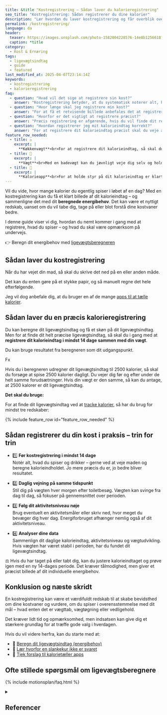 ```yaml
---
title: &title "Kostregistrering – Sådan laver du kalorieregistrering"
seo_title: "Kostregistrering: Sådan registrerer du dine kalorier"
description: "Lær hvordan du laver kostregistrering og får overblik over dit kalorieindtag. Se også, hvordan du sammenligner med dit beregnede energibehov."
permalink: /kostregistrering/
language: da
header:
  teaser: https://images.unsplash.com/photo-1582004228576-14e8b1256618?ixlib=rb-1.2.1&ixid=eyJhcHBfaWQiOjEyMDd9&auto=format&fit=crop&h=300&w=400&q=10
  caption: *title
category:
  - Kost & Ernæring
tags:
  - ligevægtsindtag
  - guide
  - featured
last_modified_at: 2025-04-07T23:14:14Z
keywords:
  - kostregistrering
  - kalorieregistrering
faq:
  - question: "Hvad vil det sige at registrere sin kost?"
    answer: "Kostregistrering betyder, at du systematisk noterer alt, hvad du spiser og drikker – inklusiv mængder og ingredienser. Det indebærer ofte, at du vejer maden og bruger en app eller kalorietabel til at finde energiværdien."
  - question: "Hvor længe skal jeg registrere min kost?"
    answer: "For at få et retvisende billede anbefales det at registrere din kost i minimum 14 dage. I den periode bør du spise som du plejer og være konsekvent med at få alt med – også små snacks og drikkevarer."
  - question: "Hvorfor er det vigtigt at registrere præcist?"
    answer: "Præcis registrering er afgørende, hvis du vil finde dit reelle energibehov. Små fejl og udeladelser kan hurtigt føre til misvisende resultater. Jo mere nøjagtig du er, jo bedre grundlag har du for at vurdere, om dit kalorieindtag matcher dit energibehov."
  - question: "Hvordan registrerer jeg mit kalorieindtag korrekt?"
    answer: "For at registrere dit kalorieindtag præcist skal du veje al mad og drikke, du indtager, og beregne energiindholdet – gerne ved hjælp af en kalorietæller-app. Det er vigtigt at være konsekvent og registrere alt, også små snacks og drikkevarer."
feature_row_needed:
  - title: ⚖️
    excerpt: |
      **Køkkenvægt**<br>For at registrere dit kalorieindtag, så skal du bruge en køkkenvægt, så du præcist kan måle vægten på din mad. Uden at veje maden risikerer du at under- eller overvurdere mængden af dit kalorieindtag.
  - title: 📏
    excerpt: | 
      **Vægt**<br>Med en badevægt kan du jævnligt veje dig selv og holde styr på din vægt. Din vægt er nødvendig for at finde ud af, om dit kalorieindtag passer til dit hvilestofskifte og fysiske aktivitetsniveau.
  - title: 📲
    excerpt: | 
      **Kalorieapp**<br>For at holde styr på dit kalorieindtag er klart det letteste at bruge en app. Her kan du indtaste alt, hvad du spiser, og så holder appen styr på dit totale energiindtag. [Se Kalorietæller apps](/kalorietaeller-apps/).
---
```


Vil du vide, hvor mange kalorier du egentlig spiser i løbet af en dag? Med en kostregistrering kan du få et klart billede af dit kalorieindtag – og sammenligne det med dit **beregnede energibehov**. Det kan være et nyttigt redskab, uanset om du vil tabe dig, tage på eller blot forstå dine kostvaner bedre.

I denne guide viser vi dig, hvordan du nemt kommer i gang med at registrere, hvad du spiser – og hvad du skal være opmærksom på undervejs.

👉 Beregn dit energibehov med [ligevægtsberegneren](/ligevaegtsindtag-beregner/)

## Sådan laver du kostregistrering

Når du har vejet din mad, så skal du skrive det ned på en eller anden måde.

Det kan du enten gøre på et stykke papir, og så manuelt regne det hele efterfølgende.

Jeg vil dog anbefale dig, at du bruger en af de mange [apps til at tælle kalorier](/kalorietaeller-apps/).

## Sådan laver du en præcis kalorieregistrering

Du kan beregne dit ligevægtsindtag og få et skøn på dit ligevægtsindtag. Men for at finde dit helt præcise ligevægtsindtag, så skal du i gang med at **registrere dit kalorieindtag i mindst 14 dage sammen med din vægt**.

Du kan bruge resultatet fra beregneren som dit udgangspunkt.

Fx 

Hvis du i beregneren udregner dit ligevægtsindtag til 2500 kalorier, så skal du forsøge at spise 2500 kalorier dagligt. Du vejer dig før og efter under de helt samme forudsætninger. Hvis din vægt er den samme, så kan du antage, at 2500 kalorer er dit ligevægtsindtag.

**Det skal du bruge:**

For at finde dit ligevægtsindtag ved at [tracke kalorier](/kalorietaeller-apps/), så har du brug for mindst tre redskaber:

<div class="feature__wrapper-emoji">
{% include feature_row id="feature_row_needed" %}
</div>

## Sådan registrerer du din kost i praksis – trin for trin

- 1️⃣ **Før kostregistrering i mindst 14 dage**  
  Notér alt, hvad du spiser og drikker – gerne ved at veje maden og beregne kalorieindholdet. Jo mere præcis du er, jo bedre bliver resultatet.

- 2️⃣ **Daglig vejning på samme tidspunkt**  
  Stil dig på vægten hver morgen efter toiletbesøg. Vægten kan svinge fra dag til dag, så fokuser på gennemsnittet over perioden.

- 3️⃣ **Følg dit aktivitetsniveau nøje**  
  Brug eventuelt en aktivitetsmåler eller skriv ned, hvor meget du bevæger dig hver dag. Energiforbruget afhænger nemlig også af dit aktivitetsniveau.

- 4️⃣ **Analyser dine data**  
  Sammenlign dit daglige kalorieindtag, aktivitetsniveau og vægtudvikling. Hvis vægten har været stabil i perioden, har du fundet dit ligevægtsindtag.

⚖️ Hvis du har taget på eller tabt dig, kan du justere kalorieindtaget og prøve igen med en ny 14-dages periode. Det kræver tålmodighed, men giver et præcist billede af dit individuelle energibehov.

## Konklusion og næste skridt

En kostregistrering kan være et værdifuldt redskab til at skabe bevidsthed om dine kostvaner og vurdere, om du spiser i overensstemmelse med dit mål – hvad enten det er vægttab, vægtøgning eller vedligehold.

Det kræver lidt tid og opmærksomhed, men indsatsen kan give dig et stærkere grundlag for at træffe gode valg i hverdagen.

Hvis du vil videre herfra, kan du starte med at:

- 🔢 [Beregn dit ligevægtsindtag (energibehov)](/ligevaegtsindtag-beregner/)
- 🚫 [Lær hvorfor en slankekur ikke er svaret](/slankekur/)
- 📱 [Tjek forslag til kalorietæller apps](/kalorietaeller-apps/)

## Ofte stillede spørgsmål om ligevægtsberegnere

{% include motionsplan/faq.html %}

<details markdown="1" class="references">
  <summary><h2 id="references">Referencer</h2></summary>

- Frankenfield, David C. 2013. “Bias and Accuracy of Resting Metabolic Rate Equations in Non-Obese and Obese Adults”. Clinical Nutrition (Edinburgh, Scotland) 32 (6): 976–82. <https://doi.org/10.1016/j.clnu.2013.03.022>.
- Gerrior, Shirley, WenYen Juan, og Basiotis Peter. 2006. “An Easy Approach to Calculating Estimated Energy Requirements”. Preventing Chronic Disease 3 (4). <https://www.ncbi.nlm.nih.gov/pmc/articles/PMC1784117/>.
- Henry, C. J. K. 2005. “Basal Metabolic Rate Studies in Humans: Measurement and Development of New Equations”. Public Health Nutrition 8 (7A): 1133–52. <https://doi.org/10.1079/phn2005801>.
- Jagim, Andrew R., Clayton L. Camic, Jacob Kisiolek, Joel Luedke, Jacob Erickson, Margaret T. Jones, og Jonathan M. Oliver. 2018. “Accuracy of Resting Metabolic Rate Prediction Equations in Athletes”. Journal of Strength and Conditioning Research 32 (7): 1875–81. <https://doi.org/10.1519/JSC.0000000000002111>.
- McMurray, Robert G., Jesus Soares, Carl J. Caspersen, og Thomas McCurdy. 2014. “Examining Variations of Resting Metabolic Rate of Adults: A Public Health Perspective”. Medicine and science in sports and exercise 46 (7): 1352–58. <https://doi.org/10.1249/MSS.0000000000000232>.
- Sabounchi, Nasim S., Hazhir Rahmandad, og Alice Ammerman. 2013. “Best Fitting Prediction Equations for Basal Metabolic Rate: Informing Obesity Interventions in Diverse Populations”. International journal of obesity (2005) 37 (10): 1364–70. <https://doi.org/10.1038/ijo.2012.218>.
- Schofield, W. N. 1985. “Predicting Basal Metabolic Rate, New Standards and Review of Previous Work”. Human Nutrition. Clinical Nutrition 39 Suppl 1: 5–41.
- Tinsley, Grant M., Austin J. Graybeal, og M. Lane Moore. 2019. “Resting Metabolic Rate in Muscular Physique Athletes: Validity of Existing Methods and Development of New Prediction Equations”. Applied Physiology, Nutrition, and Metabolism = Physiologie Appliquee, Nutrition Et Metabolisme 44 (4): 397–406. <https://doi.org/10.1139/apnm-2018-0412>.
- Waterlow, John C., Nevin S. Scrimshaw, og Beat Schürch. 1996. “Energy and Protein requirements, Proceedings of an IDECG workshop”. Eur J Clin Nutr 50 (februar): 1–197. <https://archive.unu.edu/unupress/food2/UID01E/UID01E00.HTM>.
- Westerterp, Klaas R. 2013. “Physical activity and physical activity induced energy expenditure in humans: measurement, determinants, and effects”. Frontiers in Physiology 4 (april). <https://doi.org/10.3389/fphys.2013.00090>.
</details>
